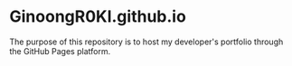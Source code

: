 # GinoongR0KI.github.io
The purpose of this repository is to host my developer's portfolio through the GitHub Pages platform.
